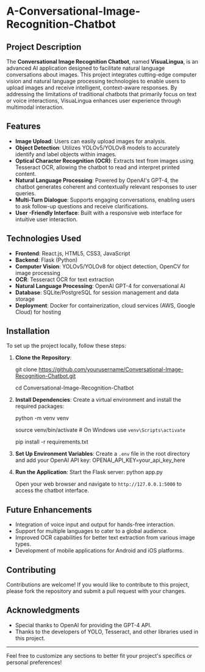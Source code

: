 # A-Conversational-Image-Recognition-Chatbot

## Project Description

The **Conversational Image Recognition Chatbot**, named **VisuaLingua**, is an advanced AI application designed to facilitate natural language conversations about images. This project integrates cutting-edge computer vision and natural language processing technologies to enable users to upload images and receive intelligent, context-aware responses. By addressing the limitations of traditional chatbots that primarily focus on text or voice interactions, VisuaLingua enhances user experience through multimodal interaction.

## Features

- **Image Upload**: Users can easily upload images for analysis.
- **Object Detection**: Utilizes YOLOv5/YOLOv8 models to accurately identify and label objects within images.
- **Optical Character Recognition (OCR)**: Extracts text from images using Tesseract OCR, allowing the chatbot to read and interpret printed content.
- **Natural Language Processing**: Powered by OpenAI's GPT-4, the chatbot generates coherent and contextually relevant responses to user queries.
- **Multi-Turn Dialogue**: Supports engaging conversations, enabling users to ask follow-up questions and receive clarifications.
- **User -Friendly Interface**: Built with a responsive web interface for intuitive user interaction.

## Technologies Used

- **Frontend**: React.js, HTML5, CSS3, JavaScript
- **Backend**: Flask (Python)
- **Computer Vision**: YOLOv5/YOLOv8 for object detection, OpenCV for image processing
- **OCR**: Tesseract OCR for text extraction
- **Natural Language Processing**: OpenAI GPT-4 for conversational AI
- **Database**: SQLite/PostgreSQL for session management and data storage
- **Deployment**: Docker for containerization, cloud services (AWS, Google Cloud) for hosting

## Installation

To set up the project locally, follow these steps:

1. **Clone the Repository**:

   git clone https://github.com/yourusername/Conversational-Image-Recognition-Chatbot.git
   
   cd Conversational-Image-Recognition-Chatbot
   

3. **Install Dependencies**:
   Create a virtual environment and install the required packages:
   
   python -m venv venv
   
   source venv/bin/activate  # On Windows use `venv\Scripts\activate`
   
   pip install -r requirements.txt
   

5. **Set Up Environment Variables**:
   Create a `.env` file in the root directory and add your OpenAI API key: OPENAI_API_KEY=your_api_key_here
   
6. **Run the Application**:
   Start the Flask server: python app.py
   
   Open your web browser and navigate to `http://127.0.0.1:5000` to access the chatbot interface.

## Future Enhancements

- Integration of voice input and output for hands-free interaction.
- Support for multiple languages to cater to a global audience.
- Improved OCR capabilities for better text extraction from various image types.
- Development of mobile applications for Android and iOS platforms.

## Contributing

Contributions are welcome! If you would like to contribute to this project, please fork the repository and submit a pull request with your changes.

## Acknowledgments

- Special thanks to OpenAI for providing the GPT-4 API.
- Thanks to the developers of YOLO, Tesseract, and other libraries used in this project.

---

Feel free to customize any sections to better fit your project's specifics or personal preferences!
